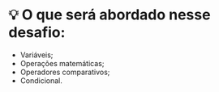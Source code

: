 
<h1> 💡 O que será abordado nesse desafio: </h1>

- Variáveis;
- Operações matemáticas;
- Operadores comparativos;
- Condicional.

